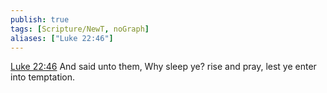 ```yaml
---
publish: true
tags: [Scripture/NewT, noGraph]
aliases: ["Luke 22:46"]
---
```

[Luke 22:46](https://churchofjesuschrist.org/study/scriptures/nt/luke/22?lang=eng&id=p46#p46) And said unto them, Why sleep ye? rise and pray, lest ye enter into temptation.
